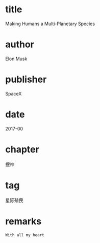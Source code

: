 # title
Making Humans a Multi-Planetary Species

# author
Elon Musk

# publisher
SpaceX

# date
2017-00

# chapter
搜神

# tag
星际殖民

# remarks
`With all my heart`
